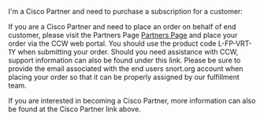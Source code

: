 I'm a Cisco Partner and need to purchase a subscription for a customer:

If you are a Cisco Partner and need to place an order on behalf of end customer, please visit the Partners Page [Partners Page](https://www.cisco.com/c/en/us/partners.html) and place your order via the CCW web portal. You should use the product code L-FP-VRT-1Y when submitting your order. Should you need assistance with CCW, support information can also be found under this link. Please be sure to provide the email associated with the end users snort.org account when placing your order so that it can be properly assigned by our fulfillment team.

If you are interested in becoming a Cisco Partner, more information can also be found at the Cisco Partner link above.